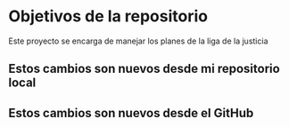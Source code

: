 # Objetivos de la repositorio

Este proyecto se encarga de manejar los planes de la liga de la justicia

## Estos cambios son nuevos desde mi repositorio local 
## Estos cambios son nuevos desde el GitHub
